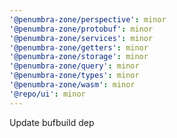 ```yaml
---
'@penumbra-zone/perspective': minor
'@penumbra-zone/protobuf': minor
'@penumbra-zone/services': minor
'@penumbra-zone/getters': minor
'@penumbra-zone/storage': minor
'@penumbra-zone/query': minor
'@penumbra-zone/types': minor
'@penumbra-zone/wasm': minor
'@repo/ui': minor
---
```


Update bufbuild dep
